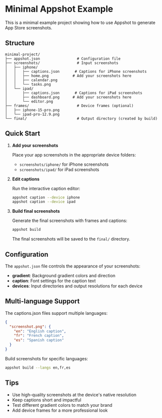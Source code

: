# Minimal Appshot Example

This is a minimal example project showing how to use Appshot to generate App Store screenshots.

## Structure

```
minimal-project/
├── appshot.json                 # Configuration file
├── screenshots/                 # Input screenshots
│   ├── iphone/
│   │   ├── captions.json       # Captions for iPhone screenshots
│   │   ├── home.png           # Add your screenshots here
│   │   ├── calendar.png
│   │   └── tasks.png
│   └── ipad/
│       ├── captions.json       # Captions for iPad screenshots
│       ├── dashboard.png      # Add your screenshots here
│       └── editor.png
├── frames/                      # Device frames (optional)
│   ├── iphone-15-pro.png
│   └── ipad-pro-12.9.png
└── final/                       # Output directory (created by build)
```

## Quick Start

1. **Add your screenshots**
   
   Place your app screenshots in the appropriate device folders:
   - `screenshots/iphone/` for iPhone screenshots
   - `screenshots/ipad/` for iPad screenshots

2. **Edit captions**
   
   Run the interactive caption editor:
   ```bash
   appshot caption --device iphone
   appshot caption --device ipad
   ```

3. **Build final screenshots**
   
   Generate the final screenshots with frames and captions:
   ```bash
   appshot build
   ```

   The final screenshots will be saved to the `final/` directory.

## Configuration

The `appshot.json` file controls the appearance of your screenshots:

- **gradient**: Background gradient colors and direction
- **caption**: Font settings for the caption text
- **devices**: Input directories and output resolutions for each device

## Multi-language Support

The captions.json files support multiple languages:

```json
{
  "screenshot.png": {
    "en": "English caption",
    "fr": "French caption",
    "es": "Spanish caption"
  }
}
```

Build screenshots for specific languages:
```bash
appshot build --langs en,fr,es
```

## Tips

- Use high-quality screenshots at the device's native resolution
- Keep captions short and impactful
- Test different gradient colors to match your brand
- Add device frames for a more professional look